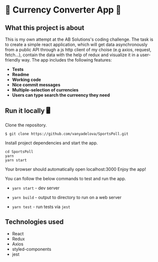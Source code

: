 # 💱  Currency Converter App 💱  

## What this project is about
This is my own attempt at the AB Solutions's coding challenge. The task is to create a simple react application, which will get data asynchronously from a public API through a js http client of my choise (e.g axios, request, fetch...), contain the data with the help of redux and visualize it in a user-friendly way. The app includes the following features:

- **Tests**
- **Readme**
- **Working code**
- **Nice commit messages**
- **Multiple-selection of currencies**
- **Users can type search the curreency they need**



## Run it locally 🖥

Clone the repository.
```
$ git clone https://github.com/vanyadelova/SportsPoll.git
```
Install project dependencies and start the app.

```
cd SportsPoll
yarn
yarn start 
```

Your browser should automatically open localhost:3000 Enjoy the app!

You can follow the below commands to test and run the app.

- `yarn start` - dev server

- `yarn build` - output to directory to run on a web server

- `yarn test` - run tests via `jest`



## Technologies used

- React
- Redux
- Axios
- styled-components
- jest




